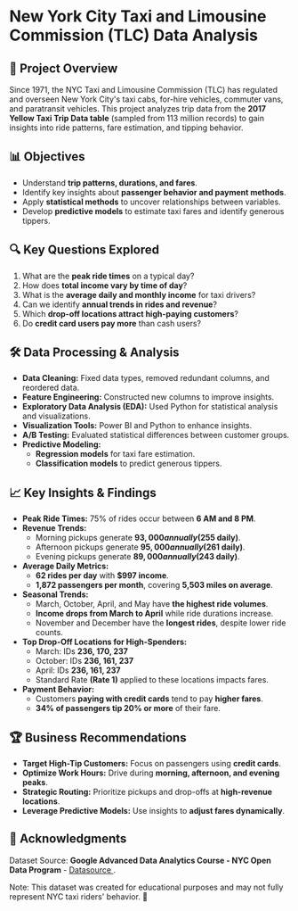 # **New York City Taxi and Limousine Commission (TLC) Data Analysis**

## **📌 Project Overview**
Since 1971, the NYC Taxi and Limousine Commission (TLC) has regulated and overseen New York City's taxi cabs, for-hire vehicles, commuter vans, and paratransit vehicles. This project analyzes trip data from the **2017 Yellow Taxi Trip Data table** (sampled from 113 million records) to gain insights into ride patterns, fare estimation, and tipping behavior.

## **📊 Objectives**
- Understand **trip patterns, durations, and fares**.
- Identify key insights about **passenger behavior and payment methods**.
- Apply **statistical methods** to uncover relationships between variables.
- Develop **predictive models** to estimate taxi fares and identify generous tippers.

## **🔍 Key Questions Explored**
1. What are the **peak ride times** on a typical day?
2. How does **total income vary by time of day**?
3. What is the **average daily and monthly income** for taxi drivers?
4. Can we identify **annual trends in rides and revenue**?
5. Which **drop-off locations attract high-paying customers**?
6. Do **credit card users pay more** than cash users?

## **🛠️ Data Processing & Analysis**
- **Data Cleaning:** Fixed data types, removed redundant columns, and reordered data.
- **Feature Engineering:** Constructed new columns to improve insights.
- **Exploratory Data Analysis (EDA):** Used Python for statistical analysis and visualizations.
- **Visualization Tools:** Power BI and Python to enhance insights.
- **A/B Testing:** Evaluated statistical differences between customer groups.
- **Predictive Modeling:**
  - **Regression models** for taxi fare estimation.
  - **Classification models** to predict generous tippers.

## **📈 Key Insights & Findings**
- **Peak Ride Times:** 75% of rides occur between **6 AM and 8 PM**.
- **Revenue Trends:**
  - Morning pickups generate **$93,000 annually ($255 daily)**.
  - Afternoon pickups generate **$95,000 annually ($261 daily)**.
  - Evening pickups generate **$89,000 annually ($243 daily)**.
- **Average Daily Metrics:**
  - **62 rides per day** with **$997 income**.
  - **1,872 passengers per month**, covering **5,503 miles on average**.
- **Seasonal Trends:**
  - March, October, April, and May have **the highest ride volumes**.
  - **Income drops from March to April** while ride durations increase.
  - November and December have the **longest rides**, despite lower ride counts.
- **Top Drop-Off Locations for High-Spenders:**
  - March: IDs **236, 170, 237**
  - October: IDs **236, 161, 237**
  - April: IDs **236, 161, 237**
  - Standard Rate **(Rate 1)** applied to these locations impacts fares.
- **Payment Behavior:**
  - Customers **paying with credit cards** tend to pay **higher fares**.
  - **34% of passengers tip 20% or more** of their fare.

## **🏆 Business Recommendations**
- **Target High-Tip Customers:** Focus on passengers using **credit cards**.
- **Optimize Work Hours:** Drive during **morning, afternoon, and evening peaks**.
- **Strategic Routing:** Prioritize pickups and drop-offs at **high-revenue locations**.
- **Leverage Predictive Models:** Use insights to **adjust fares dynamically**.


## **📢 Acknowledgments**
Dataset Source: **Google Advanced Data Analytics Course - NYC Open Data Program** -  <a href = https://github.com/Titanking333/Taxi-Data-Project/blob/main/2017_Yellow_Taxi_Trip_Data.csv> Datasource </a>.

Note: This dataset was created for educational purposes and may not fully represent NYC taxi riders' behavior. 🚕

